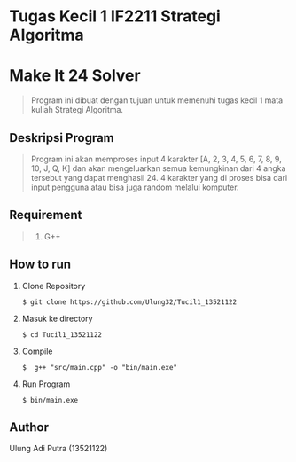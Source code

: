 # Tugas Kecil 1 IF2211 Strategi Algoritma
# Make It 24 Solver
> Program ini dibuat dengan tujuan untuk memenuhi tugas kecil 1 mata kuliah Strategi Algoritma.

## Deskripsi Program
> Program ini akan memproses input 4 karakter [A, 2, 3, 4, 5, 6, 7, 8, 9, 10, J, Q, K] dan akan mengeluarkan semua kemungkinan dari 4 angka tersebut yang dapat menghasil 24. 4 karakter yang di proses bisa dari input pengguna atau bisa juga random melalui komputer. 

## Requirement
> 1. G++

## How to run
1. Clone Repository
    ```
    $ git clone https://github.com/Ulung32/Tucil1_13521122
    ```
2. Masuk ke directory 
    ```
    $ cd Tucil1_13521122
    ```
3. Compile
    ```
    $  g++ "src/main.cpp" -o "bin/main.exe"
    ```
4. Run Program
    ```
    $ bin/main.exe
    ```
## Author
Ulung Adi Putra (13521122)